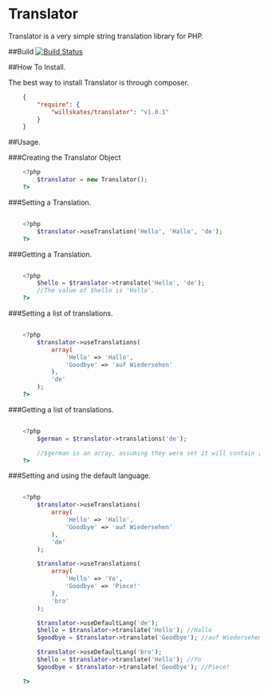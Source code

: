 Translator
==========

Translator is a very simple string translation library for PHP.

##Build
[![Build Status](https://secure.travis-ci.org/WillSkates/Translator.png?branch=master)](http://travis-ci.org/WillSkates/Translator)

##How To Install.

The best way to install Translator is through composer.

```JSON
	{
	    "require": {
	        "willskates/translator": "v1.0.1"
	    }
	}
```

##Usage.

###Creating the Translator Object

```PHP
	<?php
		$translator = new Translator();
	?>
```

###Setting a Translation.

```PHP

	<?php
		$translator->useTranslation('Hello', 'Hallo', 'de');
	?>

```

###Getting a Translation.

```PHP

	<?php
		$hello = $translator->translate('Hello', 'de');
		//The value of $hello is 'Hallo'.
	?>

```


###Setting a list of translations.

```PHP

	<?php
		$translator->useTranslations(
			array(
				'Hello' => 'Hallo',
				'Goodbye' => 'auf Wiedersehen'
			),
			'de'
		);
	?>

```

###Getting a list of translations.

```PHP

	<?php
		$german = $translator->translations('de');

		//$german is an array, assuming they were set it will contain ['Hello' => 'Hallo', 'Goodbye' => 'auf Wiedersehen'].
	?>

```

###Setting and using the default language.

```PHP

	<?php
		$translator->useTranslations(
			array(
				'Hello' => 'Hallo',
				'Goodbye' => 'auf Wiedersehen'
			),
			'de'
		);

		$translator->useTranslations(
			array(
				'Hello' => 'Yo',
				'Goodbye' => 'Piece!'
			),
			'bro'
		);

		$translator->useDefaultLang('de');
		$hello = $translator->translate('Hello'); //Hallo
		$goodbye = $translator->translate('Goodbye'); //auf Wiedersehen

		$translator->useDefaultLang('bro');
		$hello = $translator->translate('Hello'); //Yo
		$goodbye = $translator->translate('Goodbye'); //Piece!

	?>

```